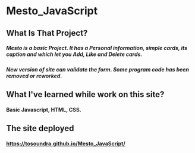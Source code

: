 # Mesto_JavaScript
## What Is That Project?
##### Mesto is a basic Project. It has a Personal information, simple cards, its caption and  which let you Add, Like and Delete cards. 
##### New version of site can validate the form. Some program code has been removed or reworked.
## What I've learned while work on this site?
#### Basic Javascript, HTML, CSS. 
## The site deployed 
#### https://tosoundra.github.io/Mesto_JavaScript/
